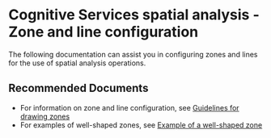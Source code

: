 <properties
  pagetitle="Cognitive Services spatial analysis - Zone and line configuration"
  service="microsoft.cognitiveservices"
  resource="accounts"
  ms.author="kabrow"
  selfhelptype="Generic"
  supporttopicids="32767693"
  productpesids="16970"
  cloudenvironments="public, fairfax, mooncake, blackforest, ussec, usnat"
  articleid="83afbf4c-2773-49ef-964e-2a1286af39df"
  ownershipid="AzureCogSvc_CognitiveServices" />
# Cognitive Services spatial analysis - Zone and line configuration

The following documentation can assist you in configuring zones and lines for the use of spatial analysis operations.

## **Recommended Documents**

* For information on zone and line configuration, see [Guidelines for drawing zones](https://docs.microsoft.com/azure/cognitive-services/computer-vision/spatial-analysis-zone-line-placement#guidelines-for-drawing-zones)
* For examples of well-shaped zones, see [Example of a well-shaped zone](https://docs.microsoft.com/azure/cognitive-services/computer-vision/spatial-analysis-zone-line-placement#example-of-a-well-shaped-zone)
